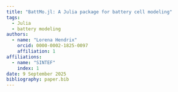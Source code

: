 ```yaml
---
title: "BattMo.jl: A Julia package for battery cell modeling"
tags:
  - Julia
  - battery modeling
authors:
  - name: "Lorena Hendrix"
    orcid: 0000-0002-1825-0097
    affiliation: 1
affiliations:
  - name: "SINTEF"
    index: 1
date: 9 September 2025
bibliography: paper.bib
---
```

